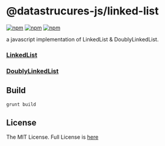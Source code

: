 # @datastrucures-js/linked-list

[![npm](https://img.shields.io/npm/v/@datastructures-js/linked-list.svg)](https://www.npmjs.com/package/@datastructures-js/linked-list)
[![npm](https://img.shields.io/npm/dm/@datastructures-js/linked-list.svg)](https://www.npmjs.com/package/@datastructures-js/linked-list) [![npm](https://img.shields.io/badge/node-%3E=%206.0-blue.svg)](https://www.npmjs.com/package/@datastructures-js/linked-list)

a javascript implementation of LinkedList & DoublyLinkedList.

### [LinkedList](https://github.com/datastructures-js/linked-list/blob/master/LinkedList.md)

### [DoublyLinkedList](https://github.com/datastructures-js/linked-list/blob/master/DoublyLinkedList.md)

## Build

```
grunt build
```

## License

The MIT License. Full License is [here](https://github.com/datastructures-js/linked-list/blob/master/LICENSE)
